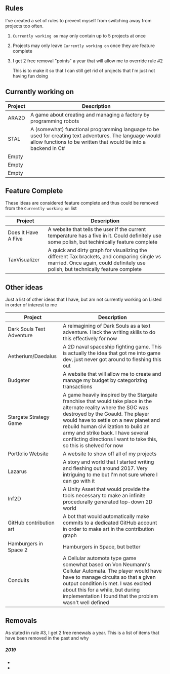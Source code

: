 ## Rules
I've created a set of rules to prevent myself from switching away from projects too often.
1. `Currently working on` may only contain up to 5 projects at once
2. Projects may only leave `Currently working on` once they are feature complete
3. I get 2 free removal "points" a year that will allow me to override rule #2
   
   This is to make it so that I can still get rid of projects that I'm just not having fun doing

## Currently working on
Project | Description
----- | -----
ARA2D | A game about creating and managing a factory by programming robots
STAL | A (somewhat) functional programming language to be used for creating text adventures. The language would allow functions to be written that would tie into a backend in C#
Empty | 
Empty |
Empty |

## Feature Complete
These ideas are considered feature complete and thus could be removed from the `Currently working on` list

| Project | Description
| ----- | -----
| Does It Have A Five | A website that tells the user if the current temperature has a five in it. Could definitely use some polish, but techinically feature complete
| TaxVisualizer | A quick and dirty graph for visualizing the different Tax brackets, and comparing single vs married. Once again, could definitely use polish, but technically feature complete
    

## Other ideas
Just a list of other ideas that I have, but am not currently working on
Listed in order of interest to me

| Project | Description |
| -----   | ----- |
Dark Souls Text Adventure | A reimagining of Dark Souls as a text adventure. I lack the writing skills to do this effectively for now
Aetherium/Daedalus | A 2D naval spaceship fighting game. This is actually the idea that got me into game dev, just never got around to fleshing this out
Budgeter | A website that will allow me to create and manage my budget by categorizing transactions
Stargate Strategy Game | A game heavily inspired by the Stargate franchise that would take place in the alternate reality where the SGC was destroyed by the Goauld. The player would have to settle on a new planet and rebuild human civilization to build an army and strike back. I have several conflicting directions I want to take this, so this is shelved for now
Portfolio Website | A website to show off all of my projects
Lazarus | A story and world that I started writing and fleshing out around 2017. Very intriguing to me but I'm not sure where I can go with it
Inf2D | A Unity Asset that would provide the tools necessary to make an infinite procedurally generated top-down 2D world
GitHub contribution art | A bot that would automatically make commits to a dedicated GitHub account in order to make art in the contribution graph
Hamburgers in Space 2 | Hamburgers in Space, but better
Conduits | A Cellular automota type game somewhat based on Von Neumann's Cellular Automata. The player would have have to manage circuits so that a given output condition is met. I was excited about this for a while, but during implementation I found that the problem wasn't well defined


## Removals
As stated in rule #3, I get 2 free renewals a year. This is a list of items that have been removed in the past and why

##### 2019
+
+
